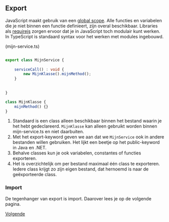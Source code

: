 ## Export

JavaScript maakt gebruik van een [global scope](http://www.w3schools.com/js/js_scope.asp). Alle functies en variabelen
die je niet binnen een functie definieert, zijn overal beschikbaar. Libraries als [requirejs](http://requirejs.org/)
zorgen ervoor dat je in JavaScript toch modulair kunt werken. In TypeScript is standaard syntax voor het werken met
modules ingebouwd.

(mijn-service.ts)

```TypeScript

export class MijnService {
    
    serviceCall() : void {
        new MijnKlasse().mijnMethod();
    }
    
    
}

class MijnKlasse {
    mijnMethod() {}
}
```

1. Standaard is een class alleen beschikbaar binnen het bestand waarin je het hebt gedeclareerd. `MijnKlasse` kan alleen 
   gebruikt worden binnen mijn-service.ts en niet daarbuiten.
2. Met het export-keyword geven we aan dat we `MijnService` ook in andere bestanden willen gebruiken. Het lijkt een 
   beetje op het public-keyword in Java en .NET.
3. Behalve classes kun je ook variabelen, constantes of functies exporteren.
4. Het is overzichtelijk om per bestand maximaal &eacute;&eacute;n class te exporteren. Iedere class krijgt zo zijn 
   eigen bestand, dat hernoemd is naar de ge&euml;xporteerde class.

### Import

De tegenhanger van export is import. Daarover lees je op de volgende pagina.

[Volgende](17.import.md)
